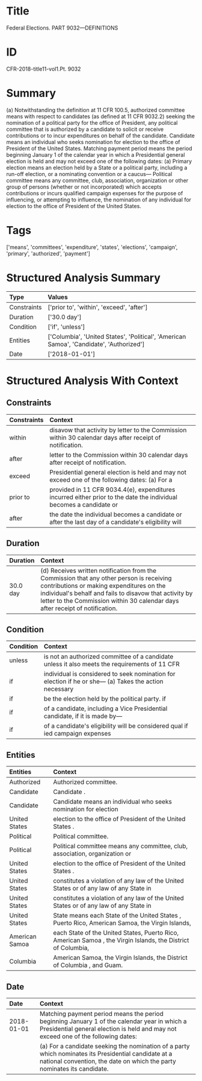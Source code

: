 # Title

 Federal Elections. PART 9032—DEFINITIONS


# ID

 CFR-2018-title11-vol1.Pt. 9032


# Summary

(a) Notwithstanding the definition at 11 CFR 100.5, authorized committee means with respect to candidates (as defined at 11 CFR 9032.2) seeking the nomination of a political party for the office of President, any political committee that is authorized by a candidate to solicit or receive contributions or to incur expenditures on behalf of the candidate.
Candidate means an individual who seeks nomination for election to the office of President of the United States.
Matching payment period means the period beginning January 1 of the calendar year in which a Presidential general election is held and may not exceed one of the following dates:
(a) Primary election means an election held by a State or a political party, including a run-off election, or a nominating convention or a caucus&#8212;
Political committee means any committee, club, association, organization or other group of persons (whether or not incorporated) which accepts contributions or incurs qualified campaign expenses for the purpose of influencing, or attempting to influence, the nomination of any individual for election to the office of President of the United States.


# Tags

['means', 'committees', 'expenditure', 'states', 'elections', 'campaign', 'primary', 'authorized', 'payment']


# Structured Analysis Summary

| Type        | Values                                                                                  |
|:------------|:----------------------------------------------------------------------------------------|
| Constraints | ['prior to', 'within', 'exceed', 'after']                                               |
| Duration    | ['30.0 day']                                                                            |
| Condition   | ['if', 'unless']                                                                        |
| Entities    | ['Columbia', 'United States', 'Political', 'American Samoa', 'Candidate', 'Authorized'] |
| Date        | ['2018-01-01']                                                                          |


# Structured Analysis With Context

 


## Constraints

| Constraints   | Context                                                                                                            |
|:--------------|:-------------------------------------------------------------------------------------------------------------------|
| within        | disavow that activity by letter to the Commission within  30 calendar days after receipt of notification.          |
| after         | letter to the Commission within 30 calendar days after  receipt of notification.                                   |
| exceed        | Presidential general election is held and may not exceed one of the following dates: (a) For a                     |
| prior to      | provided in 11 CFR 9034.4(e), expenditures incurred either prior to the date the individual becomes a candidate or |
| after         | the date the individual becomes a candidate or after the last day of a candidate's eligibility will                |


## Duration

| Duration   | Context                                                                                                                                                                                                                                                                        |
|:-----------|:-------------------------------------------------------------------------------------------------------------------------------------------------------------------------------------------------------------------------------------------------------------------------------|
| 30.0 day   | (d) Receives written notification from the Commission that any other person is receiving contributions or making expenditures on the individual's behalf and fails to disavow that activity by letter to the Commission within 30 calendar days after receipt of notification. |


## Condition

| Condition   | Context                                                                                                     |
|:------------|:------------------------------------------------------------------------------------------------------------|
| unless      | is not an authorized committee of a candidate unless it also meets the requirements of 11 CFR               |
| if          | individual is considered to seek nomination for election if he or she&#8212; (a) Takes the action necessary |
| if          | be the election held by the political party. if                                                             |
| if          | of a candidate, including a Vice Presidential candidate, if  it is made by&#8212;                           |
| if          | of a candidate's eligibility will be considered qual if ied campaign expenses                               |


## Entities

| Entities       | Context                                                                                                      |
|:---------------|:-------------------------------------------------------------------------------------------------------------|
| Authorized     | Authorized  committee.                                                                                       |
| Candidate      | Candidate .                                                                                                  |
| Candidate      | Candidate means an individual who seeks nomination for election                                              |
| United States  | election to the office of President of the United States .                                                   |
| Political      | Political  committee.                                                                                        |
| Political      | Political committee means any committee, club, association, organization or                                  |
| United States  | election to the office of President of the United States .                                                   |
| United States  | constitutes a violation of any law of the United States or of any law of any State in                        |
| United States  | constitutes a violation of any law of the United States or of any law of any State in                        |
| United States  | State means each State of the  United States , Puerto Rico, American Samoa, the Virgin Islands,              |
| American Samoa | each State of the United States, Puerto Rico, American Samoa , the Virgin Islands, the District of Columbia, |
| Columbia       | American Samoa, the Virgin Islands, the District of Columbia , and Guam.                                     |


## Date

| Date       | Context                                                                                                                                                                                     |
|:-----------|:--------------------------------------------------------------------------------------------------------------------------------------------------------------------------------------------|
| 2018-01-01 | Matching payment period means the period beginning January 1 of the calendar year in which a Presidential general election is held and may not exceed one of the following dates:           |
|            |             (a) For a candidate seeking the nomination of a party which nominates its Presidential candidate at a national convention, the date on which the party nominates its candidate. |


